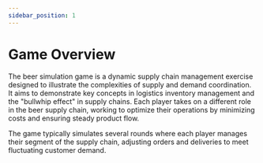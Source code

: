 ```yaml
---
sidebar_position: 1
---
```

# Game Overview
The beer simulation game is a dynamic supply chain management exercise designed to illustrate the complexities of supply and demand coordination. It aims to demonstrate key concepts in logistics inventory management and the "bullwhip effect" in supply chains. Each player takes on a different role in the beer supply chain, working to optimize their operations by minimizing costs and ensuring steady product flow.

The game typically simulates several rounds where each player manages their segment of the supply chain, adjusting orders and deliveries to meet fluctuating customer demand.
